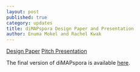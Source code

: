 ```yaml
---
layout: post
published: true
category: updates
title: diMAPspora Design Paper and Presentation
author: Enuma Mokel and Rachel Kwak
---
```

[Design Paper](https://docs.google.com/document/d/1QYBO8xYKlKEnFKc-A09vRXBRvPYaiR6RU6MsC_yVFig/edit)
[Pitch Presentation](https://docs.google.com/presentation/d/1IVLGbrFDfxAX5OdDTFpR2ceG9ZSyloUFhGSD1zJtRD4/edit#slide=id.p)

The final version of diMAPspora is available [here](https://emokel.github.io/diMAPspora/).
